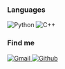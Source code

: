 ### Languages

![Python](https://img.shields.io/badge/-Python-4B8BBE?&logo=Python&logoColor=fff)
![C++](https://img.shields.io/badge/-C++-00599C?&logo=c%2b%2b)

### Find me

<p>
  <a href="mailto:lijintaobt@gmail.com">
    <img alt="Gmail" src="https://img.shields.io/badge/Gmail-%23BB001B.svg?&style=for-the-badge&logo=Gmail&logoColor=white" />
  </a>
  <a href="https://github.com/JintaoLee-Roger">
    <img alt="Github" src="https://img.shields.io/badge/GitHub-%2312100E.svg?&style=for-the-badge&logo=Github&logoColor=white" />
  </a>
<!--   <a href="https://jintaolee-roger.github.io/">
    <img alt="Blog" src="https://img.shields.io/badge/twitter-%231DA1F2.svg?&style=for-the-badge&logo=twitter&logoColor=white" />
  </a> -->
</p>
